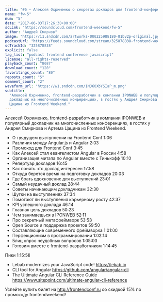 ```yaml
---
title: "#5 – Алексей Охрименко о секретах докладов для frontend-конференций"
name: "fw-5"
num: "5"
date: "2017-06-03T17:26:30+00:00"
scLink: "https://soundcloud.com/frontend-weekend/fw-5"
author: "Андрей Смирнов"
image: "https://i1.sndcdn.com/artworks-000225988180-01bv2p-original.jpg"
podcastUrl: "https://feeds.soundcloud.com/stream/325878838-frontend-weekend-fw-5.m4a"
scTrackId: "325878838"
explicit: false
tag_list: "podcast frontend conference javascript"
license: "all-rights-reserved"
playback_count: "8087"
download_count: "120"
favoritings_count: "80"
reposts_count: "5"
comment_count: "2"
waveform_url: "https://w1.sndcdn.com/INJ60XbYSIaP_m.png"
subtitle:
  "Алексей Охрименко, frontend-разработчик в компании IPONWEB и популярный
  докладчик на многочисленных конференциях, в гостях у Андрея Смирнова и Артема
  Цацина из Frontend Weekend."
---
```


Алексей Охрименко, frontend-разработчик в компании IPONWEB и популярный
докладчик на многочисленных конференциях, в гостях у Андрея Смирнова и Артема
Цацина из Frontend Weekend.

- О грядущем выступлении на Frontend Conf 1:06
- Различия между Angular.js и Angular 2:03
- Промокод для Frontend Conf 3:45
- Как Алексей стал евангелистом Angular в России 4:58
- Организация митапа по Angular вместе с Тинькофф
  <timecode sec="610">10:10</timecode>
- Репертуар докладов <timecode sec="1005">16:45</timecode>
- Как понять что доклад интересен <timecode sec="1078">17:58</timecode>
- Откуда берется время на подготовку докладов
  <timecode sec="1203">20:03</timecode>
- Где брать вдохновение для выступлений <timecode sec="1381">23:01</timecode>
- Самый неудачный доклад <timecode sec="1724">28:44</timecode>
- Советы начинающим докладчикам <timecode sec="1950">32:30</timecode>
- Шутки на выступлениях <timecode sec="2254">37:34</timecode>
- Помогают ли выступления карьерному росту <timecode sec="2557">42:37</timecode>
- KPI успешного доклада <timecode sec="2774">46:14</timecode>
- Главная цель докладов <timecode sec="3023">50:23</timecode>
- Чем занимаешься в IPONWEB <timecode sec="3131">52:11</timecode>
- Про секретный метафреймворк <timecode sec="3233">53:53</timecode>
- Open Source и поддержка проектов <timecode sec="3590">59:50</timecode>
- Составляющие современного фреймворка <timecode sec="3660">1:01:00</timecode>
- Перфекционизм в программировании <timecode sec="3734">1:02:14</timecode>
- Блиц опрос неудобных вопросов <timecode sec="3903">1:05:03</timecode>
- Готовим вместе с frontend-разработчиком
  <timecode sec="4485">1:14:45</timecode>

Пики <timecode sec="4558">1:15:58</timecode>

- Lebab modernizes your JavaScript code! <https://lebab.io>
- CLI tool for Angular <https://github.com/angular/angular-cli>
- The Ultimate Angular CLI Reference Guide
  <https://www.sitepoint.com/ultimate-angular-cli-reference>

Успейте купить билет на <http://frontendconf.ru> со скидкой 15% по промокоду
frontendweekend!
